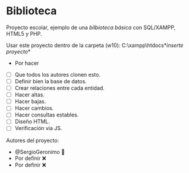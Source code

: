 # Biblioteca
Proyecto escolar, ejemplo de una *bilbioteca básica* con SQL/XAMPP, HTML5 y PHP.

Usar este proyecto dentro de la carpeta (w10):
C:\xampp\htdocs\**inserte proyecto**

* Por hacer
- [ ] Que todos los autores clonen esto.
- [ ] Definir bien la base de datos.
- [ ] Crear relaciones entre cada entidad.
- [ ] Hacer altas.
- [ ] Hacer bajas.
- [ ] Hacer cambios.
- [ ] Hacer consultas estables.
- [ ] Diseño HTML.
- [ ] Verificación via JS.

Autores del proyecto:
* @SergioGeronimo     :art:
* Por definir         :x:
* Por definir         :x:
